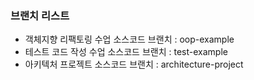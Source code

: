 ### 브랜치 리스트
- 객체지향 리팩토링 수업 소스코드 브랜치 : oop-example
- 테스트 코드 작성 수업 소스코드 브랜치 : test-example
- 아키텍처 프로젝트 소스코드 브랜치 : architecture-project
